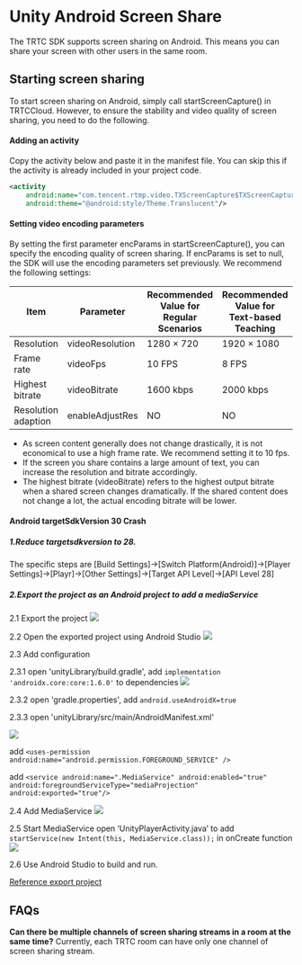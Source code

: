 # Unity Android Screen Share
The TRTC SDK supports screen sharing on Android. This means you can share your screen with other users in the same room. 

## Starting screen sharing
To start screen sharing on Android, simply call startScreenCapture() in TRTCCloud. However, to ensure the stability and video quality of screen sharing, you need to do the following.

#### Adding an activity
Copy the activity below and paste it in the manifest file. You can skip this if the activity is already included in your project code.
```xml
<activity 
    android:name="com.tencent.rtmp.video.TXScreenCapture$TXScreenCaptureAssistantActivity" 
    android:theme="@android:style/Theme.Translucent"/>
```

#### Setting video encoding parameters
By setting the first parameter encParams in startScreenCapture(), you can specify the encoding quality of screen sharing. If encParams is set to null, the SDK will use the encoding parameters set previously. We recommend the following settings:

| Item | Parameter | Recommended Value for Regular Scenarios |  Recommended Value for Text-based Teaching |
|---------|---------|---------|-----|
| Resolution | videoResolution | 1280 × 720 | 1920 × 1080 |
| Frame rate | videoFps | 10 FPS | 8 FPS |
| Highest bitrate	 | videoBitrate| 1600 kbps | 2000 kbps |
| Resolution adaption | enableAdjustRes | NO | NO |

- As screen content generally does not change drastically, it is not economical to use a high frame rate. We recommend setting it to 10 fps.  
- If the screen you share contains a large amount of text, you can increase the resolution and bitrate accordingly.
- The highest bitrate (videoBitrate) refers to the highest output bitrate when a shared screen changes dramatically. If the shared content does not change a lot, the actual encoding bitrate will be lower.

#### Android targetSdkVersion 30 Crash
##### 1.Reduce targetsdkversion to 28.
The specific steps are [Build Settings]->[Switch Platform(Android)]->[Player Settings]->[Playr]->[Other Settings]->[Target API Level]->[API Level 28]

##### 2.Export the project as an Android project to add a mediaService
2.1 Export the project
![](https://imgcache.qq.com/operation/dianshi/other/export.58ce964b062e6deae7d0311465632dec2238c3b5.png)

2.2 Open the exported project using Android Studio
![](https://imgcache.qq.com/operation/dianshi/other/export2.ac1209897c49630e22fd1e679463ae339266bf0d.png)

2.3 Add configuration

2.3.1 open 'unityLibrary/build.gradle', add `implementation 'androidx.core:core:1.6.0'`  to dependencies
![](https://imgcache.qq.com/operation/dianshi/other/export4.595fbaa2057f807b1d1dc086e16b837380f40c04.png)

2.3.2 open 'gradle.properties', add `android.useAndroidX=true`

2.3.3 open 'unityLibrary/src/main/AndroidManifest.xml' 

![](https://imgcache.qq.com/operation/dianshi/other/export6.7dcf13416b75dea5dac312025ece3e59cd132b09.png)

add `<uses-permission android:name="android.permission.FOREGROUND_SERVICE" />`

add `<service
        android:name=".MediaService"
        android:enabled="true"
        android:foregroundServiceType="mediaProjection"
        android:exported="true"/>`

2.4 Add MediaService
![](https://imgcache.qq.com/operation/dianshi/other/export5.4a0d024b07f95672b9f0b4dfae7ca47d04df61f8.png)

2.5 Start MediaService
open ‘UnityPlayerActivity.java’ to add `startService(new Intent(this, MediaService.class));` in onCreate function
![](https://imgcache.qq.com/operation/dianshi/other/export7.f50b35b716dfb013fe81576016ac09df505ec745.png)

2.6 Use Android Studio to build and run.

[Reference export project](https://github.com/c1avie/UnityAndroidExport)

## FAQs
 **Can there be multiple channels of screen sharing streams in a room at the same time?**
Currently, each TRTC room can have only one channel of screen sharing stream.
